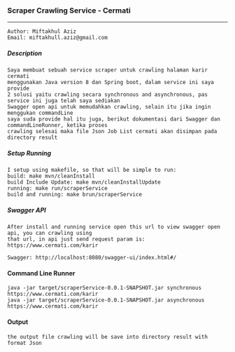 ### Scraper Crawling Service - Cermati

----------------------------------------------------------------------------------

    Author: Miftakhul Aziz
    Email: miftakhull.aziz@gmail.com

##### Description
    Saya membuat sebuah service scraper untuk crawling halaman karir cermati 
    menggunakan Java version 8 dan Spring boot, dalam service ini saya provide 
    2 solusi yaitu crawling secara synchronous and asynchronous, pas service ini juga telah saya sediakan 
    Swagger open api untuk memudahkan crawling, selain itu jika ingin menggukan commandLine
    saya suda provide hal itu juga, berikut dokumentasi dari Swagger dan commandLineRunner, ketika proses 
    crawling selesai maka file Json Job List cermati akan disimpan pada directory result

##### Setup Running
    
    I setup using makefile, so that will be simple to run:
    build: make mvn/cleanInstall  
    build Include Update: make mvn/cleanInstallUpdate
    running: make run/scraperService
    build and running: make brun/scraperService

##### Swagger API
    
    After install and running service open this url to view swagger open api, you can crawling using 
    that url, in api just send request param is: https://www.cermati.com/karir
    
    Swagger: http://localhost:8080/swagger-ui/index.html#/

#### Command Line Runner

    java -jar target/scraperService-0.0.1-SNAPSHOT.jar synchronous https://www.cermati.com/karir
    java -jar target/scraperService-0.0.1-SNAPSHOT.jar asynchronous https://www.cermati.com/karir
   
#### Output
    
    the output file crawling will be save into directory result with format Json
